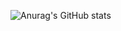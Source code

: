 ![Anurag's GitHub stats](https://github-readme-stats.vercel.app/api?username=imba-tjd&show_icons=true&theme=radical)
